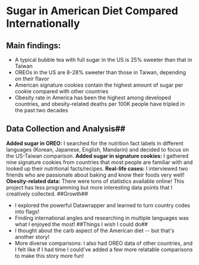 # Sugar in American Diet Compared Internationally
## Main findings: ##
- A typical bubble tea with full sugar in the US is 25% sweeter than that in Taiwan
- OREOs in the US are 8-28% sweeter than those in Taiwan, depending on their flavor
- American signature cookies contain the highest amount of sugar per cookie compared with other countries
- Obesity rate in America has been the highest among developed countries, and obesity-related deaths per 100K people have tripled in the past two decades
## Data Collection and Analysis##
**Added sugar in OREO:** I searched for the nutrition fact labels in different languages (Korean, Japanese, English, Mandarin) and decided to focus on the US-Taiwan comparison.
**Added sugar in signature cookies:** I gathered nine signature cookies from countries that most people are familiar with and looked up their nutritional facts/recipes.
**Real-life cases:** I interviewed two friends who are passionate about baking and know their foods very well!
**Obesity-related data:** There were tons of statistics available online!
This project has less programming but more interesting data points that I creatively collected.
##Growth##
- I explored the powerful Datawrapper and learned to turn country codes into flags!
- Finding international angles and researching in multiple languages was what I enjoyed the most!
##Things I wish I could do##
- I thought about the carb aspect of the American diet -- but that's another story!
- More diverse comparisons: I also had OREO data of other countries, and I felt like if I had time I could've added a few more relatable comparisons to make this story more fun!
